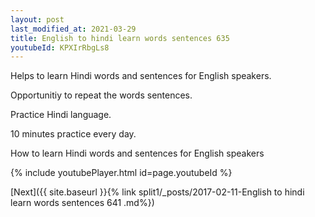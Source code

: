 ```yaml
---
layout: post
last_modified_at: 2021-03-29
title: English to hindi learn words sentences 635 
youtubeId: KPXIrRbgLs8
---
```

 
 
Helps to learn Hindi words and sentences for English speakers.

Opportunitiy to repeat the words sentences. 

Practice Hindi language. 
 
10 minutes practice every day. 
 
How to learn Hindi words and sentences for English speakers 
 
{% include youtubePlayer.html id=page.youtubeId %}
 
 
[Next]({{ site.baseurl }}{% link  split1/_posts/2017-02-11-English to hindi learn words sentences 641 .md%})
 
